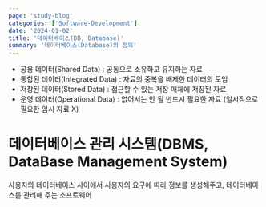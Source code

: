 ```yaml
---
page: 'study-blog'
categories: ['Software-Development']
date: '2024-01-02'
title: '데이터베이스(DB, Database)'
summary: '데이터베이스(Database)의 정의'
---
```


- 공용 데이터(Shared Data) : 공동으로 소유하고 유지하는 자료
- 통합된 데이터(Integrated Data) : 자료의 중복을 배제한 데이터의 모임
- 저장된 데이터(Stored Data) : 접근할 수 있는 저장 매체에 저장된 자료
- 운영 데이터(Operational Data) : 없어서는 안 될 반드시 필요한 자료 (일시적으로 필요한 임시 자료 X)

# 데이터베이스 관리 시스템(DBMS, DataBase Management System)
사용자와 데이터베이스 사이에서 사용자의 요구에 따라 정보를 생성해주고, 데이터베이스를 관리해 주는 소프트웨어
